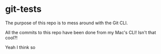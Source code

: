 # git-tests

The purpose of this repo is to mess around with the Git CLI.

All the commits to this repo have been done from my Mac's CLI! Isn't that cool?!


Yeah I think so